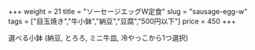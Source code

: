 +++
weight = 21
title  = "ソーセージエッグW定食"
slug   = "sausage-egg-w"
tags   = ["目玉焼き","牛小鉢","納豆","豆腐","500円以下"]
price  = 450
+++

選べる小鉢 (納豆, とろろ, ミニ牛皿, 冷やっこから1つ選択)